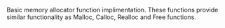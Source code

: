 Basic memory allocator function implimentation. These functions provide similar functionality as Malloc, Calloc, Realloc and Free functions.
